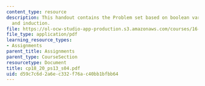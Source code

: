 ```yaml
---
content_type: resource
description: This handout contains the Problem set based on boolean variables, minterms
  and induction.
file: https://ol-ocw-studio-app-production.s3.amazonaws.com/courses/16-01-unified-engineering-i-ii-iii-iv-fall-2005-spring-2006/d59c7c6d2a6ec332f76ac40bb1bfbb64_cp18_20_ps13_s04.pdf
file_type: application/pdf
learning_resource_types:
- Assignments
parent_title: Assignments
parent_type: CourseSection
resourcetype: Document
title: cp18_20_ps13_s04.pdf
uid: d59c7c6d-2a6e-c332-f76a-c40bb1bfbb64
---
```

